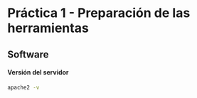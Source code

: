 # Práctica 1 - Preparación de las herramientas 

## Software 
#### Versión del servidor 
```sh
apache2 -v
```
